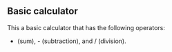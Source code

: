 ## Basic calculator

This a basic calculator that has the following operators: 
+ (sum), - (subtraction), and / (division).
